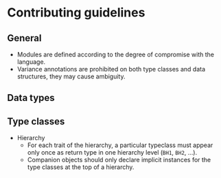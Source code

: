 Contributing guidelines
==

General
--
- Modules are defined according to the degree of compromise with the language.
- Variance annotations are prohibited on both type classes and data structures, they may cause ambiguity.

Data types
--

Type classes
--

 - Hierarchy
	 - For each trait of the hierarchy, a particular typeclass must  appear only once as return type in one hierarchy level (`BH1`, `BH2`, ...).
	 - Companion objects should only declare implicit instances for the type classes at the top of a hierarchy. 

